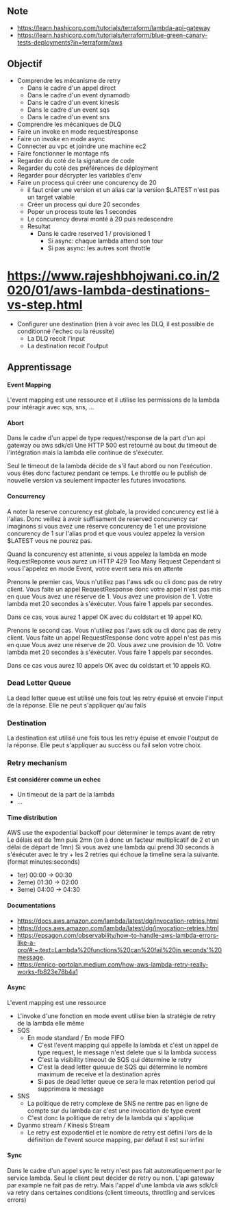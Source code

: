 ## Note
- https://learn.hashicorp.com/tutorials/terraform/lambda-api-gateway
- https://learn.hashicorp.com/tutorials/terraform/blue-green-canary-tests-deployments?in=terraform/aws

## Objectif
- Comprendre les mécanisme de retry
  - Dans le cadre d'un appel direct
  - Dans le cadre d'un event dynamodb
  - Dans le cadre d'un event kinesis
  - Dans le cadre d'un event sqs
  - Dans le cadre d'un event sns
- Comprendre les mécaniques de DLQ
- Faire un invoke en mode request/response
- Faire un invoke en mode async
- Connecter au vpc et joindre une machine ec2
- Faire fonctionner le montage nfs
- Regarder du coté de la signature de code
- Regarder du coté des préférences de déployment
- Regarder pour décrypter les variables d'env
- Faire un process qui créer une concurency de 20
  - il faut créer une version et un alias car la version $LATEST n'est pas un target valable
  - Créer un process qui dure 20 secondes
  - Poper un process toute les 1 secondes
  - Le concurency devrai monté à 20 puis redescendre
  - Resultat
    - Dans le cadre reserved 1 / provisioned 1 
      - Si async: chaque lambda attend son tour
      - Si pas async: les autres sont throttle
# https://www.rajeshbhojwani.co.in/2020/01/aws-lambda-destinations-vs-step.html
- Configurer une destination (rien à voir avec les DLQ, il est possible de conditionné l'echec ou la réussite)
  - La DLQ recoit l'input
  - La destination recoit l'output

## Apprentissage

#### Event Mapping

L'event mapping est une ressource et il utilise les permissions de la lambda pour intéragir avec sqs, sns, ...

#### Abort

Dans le cadre d'un appel de type request/response de la part d'un api gateway ou aws sdk/cli
Une HTTP 500 est retourné au bout du timeout de l'intégration mais la lambda elle continue de s'éxécuter.

Seul le timeout de la lambda décide de s'il faut abord ou non l'exécution. vous êtes donc facturez pendant ce temps.
Le throttle ou le publish de nouvelle version va seulement impacter les futures invocations.

#### Concurrency

A noter la reserve concurency est globale, la provided concurency est lié à l'alias.
Donc veillez à avoir suffisament de reserved concurency car imaginons si vous avez une réserve concurency de 1
et une provisione concurency de 1 sur l'alias prod et que vous voulez appelez la version $LATEST vous ne pourez pas.

Quand la concurency est atteninte, si vous appelez la lambda en mode RequestReponse vous aurez un HTTP 429 Too Many Request
Cependant si vous l'appelez en mode Event, votre event sera mis en attente 

Prenons le premier cas,
Vous n'utiliez pas l'aws sdk ou cli donc pas de retry client.
Vous faite un appel RequestResponse donc votre appel n'est pas mis en quue
Vous avez une réserve de 1.
Vous avez une provision de 1.
Votre lambda met 20 secondes à s'éxécuter.
Vous faire 1 appels par secondes.

Dans ce cas, vous aurez 1 appel OK avec du coldstart et 19 appel KO. 

Prenons le second cas.
Vous n'utiliez pas l'aws sdk ou cli donc pas de retry client.
Vous faite un appel RequestResponse donc votre appel n'est pas mis en quue
Vous avez une réserve de 20.
Vous avez une provision de 10.
Votre lambda met 20 secondes à s'éxécuter.
Vous faire 1 appels par secondes.

Dans ce cas vous aurez 10 appels OK avec du coldstart et 10 appels KO.

### Dead Letter Queue

La dead letter queue est utilisé une fois tout les retry épuisé et envoie l'input de la réponse.
Elle ne peut s'appliquer qu'au fails

### Destination

La destination est utilisé une fois tous les retry épuise et envoie l'output de la réponse. 
Elle peut s'appliquer au succèss ou fail selon votre choix.

### Retry mechanism

#### Est considérer comme un echec
- Un timeout de la part de la lambda
- ...

#### Time distribution

AWS use the expodential backoff pour déterminer le temps avant de retry
Le délais est de 1mn puis 2mn (on à donc un facteur multiplicatif de 2 et un délai de départ de 1mn)
Si vous avez une lambda qui prend 30 seconds à s'éxécuter avec le try + les 2 retries qui échoue la timeline sera la suivante. (format minutes:seconds)

- 1er) 00:00 -> 00:30
- 2eme) 01:30 -> 02:00
- 3eme) 04:00 -> 04:30

#### Documentations
- https://docs.aws.amazon.com/lambda/latest/dg/invocation-retries.html
- https://docs.aws.amazon.com/lambda/latest/dg/invocation-retries.html
- https://epsagon.com/observability/how-to-handle-aws-lambda-errors-like-a-pro/#:~:text=Lambda%20functions%20can%20fail%20in,seconds'%20message.
- https://enrico-portolan.medium.com/how-aws-lambda-retry-really-works-fb823e78b4a1

#### Async
L'event mapping est une ressource

- L'invoke d'une fonction en mode event utilise bien la stratégie de retry de la lambda elle même
- SQS
  - En mode standard / En mode FIFO
    - C'est l'event mapping qui appelle la lambda et c'est un appel de type request, le message n'est delete que si la lambda success
    - C'est la visibility timeout de SQS qui détermine le retry
    - C'est la dead letter queuue de SQS qui détermine le nombre maximum de receive et la destination après
    - Si pas de dead letter queue ce sera le max retention period qui supprimera le message
- SNS
  - La politique de retry complexe de SNS ne rentre pas en ligne de compte sur du lambda car c'est une invocation de type event
  - C'est donc la politique de retry de la lambda qui s'applique
- Dyanmo stream / Kinesis Stream
  - Le retry est expodentiel et le nombre de retry est défini l'ors de la définition de l'event source mapping, par défaut il est sur infini

#### Sync
Dans le cadre d'un appel sync le retry n'est pas fait automatiquement par le service lambda.
Seul le client peut décider de retry ou non. L'api gateway par example ne fait pas de retry.
Mais l'appel d'une lambda via aws sdk/cli va retry dans certaines conditions (client timeouts, throttling and services errors)
